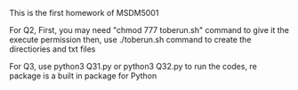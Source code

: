 This is the first homework of MSDM5001



For Q2, First, you may need "chmod 777 toberun.sh" command to give it the execute permission
then, use ./toberun.sh command to create the directiories and txt files



For Q3, use python3 Q31.py or python3 Q32.py to run the codes, re package is a built in package for Python
